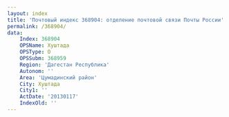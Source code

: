 ```yaml
---
layout: index
title: 'Почтовый индекс 368904: отделение почтовой связи Почты России'
permalink: /368904/
data:
    Index: 368904
    OPSName: Хуштада
    OPSType: О
    OPSSubm: 368959
    Region: 'Дагестан Республика'
    Autonom: ''
    Area: 'Цумадинский район'
    City: Хуштада
    City1: ''
    ActDate: '20130117'
    IndexOld: ''
---
```

